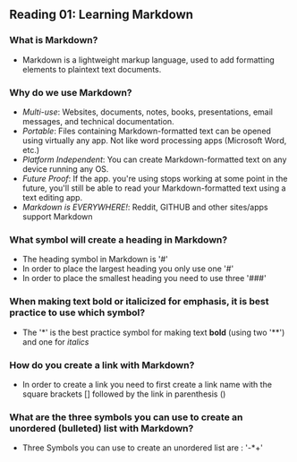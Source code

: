 ## Reading 01: Learning Markdown

### What is Markdown?

- Markdown is a lightweight markup language, used to add formatting elements to plaintext text documents.

### Why do we use Markdown?

- _Multi-use_: Websites, documents, notes, books, presentations, email messages, and technical documentation.
- _Portable_: Files containing Markdown-formatted text can be opened using virtually any app.  Not like word processing apps (Microsoft Word, etc.)
- _Platform Independent_: You can create Markdown-formatted text on any device running any OS.
- _Future Proof_: If the app. you're using stops working at some point in the future, you'll still be able to read your Markdown-formatted text using a text editing app.
- _Markdown is EVERYWHERE!_: Reddit, GITHUB and other sites/apps support Markdown

### What symbol will create a heading in Markdown?

- The heading symbol in Markdown is '#'
- In order to place the largest heading you only use one '#'
- In order to place the smallest heading you need to use three '###'

### When making text bold or italicized for emphasis, it is best practice to use which symbol?

- The '*' is the best practice symbol for making text **bold** (using two '**') and one for *italics*

### How do you create a link with Markdown?

- In order to create a link you need to first create a link name with the square brackets [] followed by the link in parenthesis ()

### What are the three symbols you can use to create an unordered (bulleted) list with Markdown?

- Three Symbols you can use to create an unordered list are : '-*+'

